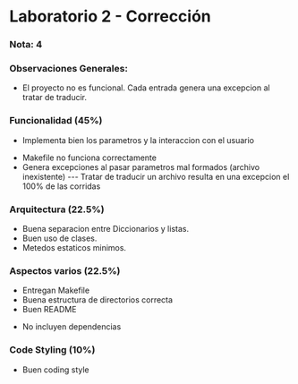 # Laboratorio 2 - Corrección 

### Nota: 4

### Observaciones Generales: 
- El proyecto no es funcional. Cada entrada genera una excepcion al tratar de traducir.

### Funcionalidad (45%)
+ Implementa bien los parametros y la interaccion con el usuario
- Makefile no funciona correctamente
- Genera excepciones al pasar parametros mal formados (archivo inexistente)
--- Tratar de traducir un archivo resulta en una excepcion el 100% de las corridas

### Arquitectura (22.5%)
+ Buena separacion entre Diccionarios y listas.
+ Buen uso de clases.
+ Metedos estaticos minimos.

### Aspectos varios (22.5%)
+ Entregan Makefile
+ Buena estructura de directorios correcta
+ Buen README
- No incluyen dependencias

### Code Styling (10%)
+ Buen coding style
